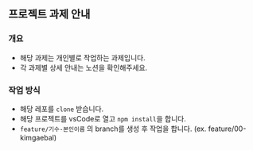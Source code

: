 ## 프로젝트 과제 안내

### 개요
- 해당 과제는 개인별로 작업하는 과제입니다.
- 각 과제별 상세 안내는 노션을 확인해주세요.

### 작업 방식
- 해당 레포를 `clone` 받습니다.
- 해당 프로젝트를 vsCode로 열고 `npm install`을 합니다.
- `feature/기수-본인이름` 의 branch를 생성 후 작업을 합니다. (ex. feature/00-kimgaebal)

